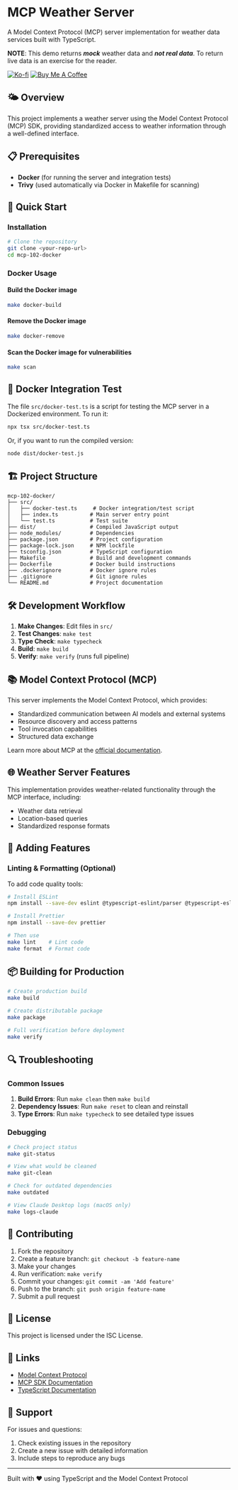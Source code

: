 # MCP Weather Server

A Model Context Protocol (MCP) server implementation for weather data services built with TypeScript.

**NOTE**: This demo returns ***mock*** weather data and ***not real data***.  To return live data is an exercise for the reader.

[![Ko-fi](https://img.shields.io/badge/Ko--fi-F16061?style=for-the-badge&logo=ko-fi&logoColor=white)](https://ko-fi.com/mitchallen)
[![Buy Me A Coffee](https://img.shields.io/badge/Buy%20Me%20A%20Coffee-FFDD00?style=for-the-badge&logo=buy-me-a-coffee&logoColor=black)](https://buymeacoffee.com/mitchallen)

## 🌤️ Overview

This project implements a weather server using the Model Context Protocol (MCP) SDK, providing standardized access to weather information through a well-defined interface.

## 📋 Prerequisites

- **Docker** (for running the server and integration tests)
- **Trivy** (used automatically via Docker in Makefile for scanning)

## 🚀 Quick Start

### Installation

```bash
# Clone the repository
git clone <your-repo-url>
cd mcp-102-docker
```

### Docker Usage

#### Build the Docker image
```bash
make docker-build
```

#### Remove the Docker image
```bash
make docker-remove
```

#### Scan the Docker image for vulnerabilities
```bash
make scan
```

## 🧪 Docker Integration Test

The file `src/docker-test.ts` is a script for testing the MCP server in a Dockerized environment. To run it:

```bash
npx tsx src/docker-test.ts
```

Or, if you want to run the compiled version:

```bash
node dist/docker-test.js
```

## 🏗️ Project Structure

```
mcp-102-docker/
├── src/
│   ├── docker-test.ts     # Docker integration/test script
│   ├── index.ts          # Main server entry point
│   └── test.ts           # Test suite
├── dist/                 # Compiled JavaScript output
├── node_modules/         # Dependencies
├── package.json          # Project configuration
├── package-lock.json     # NPM lockfile
├── tsconfig.json         # TypeScript configuration
├── Makefile              # Build and development commands
├── Dockerfile            # Docker build instructions
├── .dockerignore         # Docker ignore rules
├── .gitignore            # Git ignore rules
└── README.md             # Project documentation
```

## 🛠️ Development Workflow

1. **Make Changes**: Edit files in `src/`
2. **Test Changes**: `make test`
3. **Type Check**: `make typecheck`
4. **Build**: `make build`
5. **Verify**: `make verify` (runs full pipeline)

## 📚 Model Context Protocol (MCP)

This server implements the Model Context Protocol, which provides:
- Standardized communication between AI models and external systems
- Resource discovery and access patterns
- Tool invocation capabilities
- Structured data exchange

Learn more about MCP at the [official documentation](https://github.com/modelcontextprotocol).

## 🌐 Weather Server Features

This implementation provides weather-related functionality through the MCP interface, including:
- Weather data retrieval
- Location-based queries
- Standardized response formats

## 🔧 Adding Features

### Linting & Formatting (Optional)
To add code quality tools:

```bash
# Install ESLint
npm install --save-dev eslint @typescript-eslint/parser @typescript-eslint/eslint-plugin

# Install Prettier
npm install --save-dev prettier

# Then use
make lint    # Lint code
make format  # Format code
```

## 📦 Building for Production

```bash
# Create production build
make build

# Create distributable package
make package

# Full verification before deployment
make verify
```

## 🔍 Troubleshooting

### Common Issues

1. **Build Errors**: Run `make clean` then `make build`
2. **Dependency Issues**: Run `make reset` to clean and reinstall
3. **Type Errors**: Run `make typecheck` to see detailed type issues

### Debugging

```bash
# Check project status
make git-status

# View what would be cleaned
make git-clean

# Check for outdated dependencies
make outdated

# View Claude Desktop logs (macOS only)
make logs-claude
```

## 🤝 Contributing

1. Fork the repository
2. Create a feature branch: `git checkout -b feature-name`
3. Make your changes
4. Run verification: `make verify`
5. Commit your changes: `git commit -am 'Add feature'`
6. Push to the branch: `git push origin feature-name`
7. Submit a pull request

## 📝 License

This project is licensed under the ISC License.

## 🔗 Links

- [Model Context Protocol](https://github.com/modelcontextprotocol)
- [MCP SDK Documentation](https://github.com/modelcontextprotocol/sdk)
- [TypeScript Documentation](https://www.typescriptlang.org/)

## 📧 Support

For issues and questions:
1. Check existing issues in the repository
2. Create a new issue with detailed information
3. Include steps to reproduce any bugs

---

Built with ❤️ using TypeScript and the Model Context Protocol